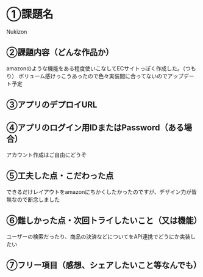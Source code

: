 # ①課題名
Nukizon

## ②課題内容（どんな作品か）
amazonのような機能をある程度使いこなしてECサイトっぽく作成した。（つもり）
ボリューム感けっこうあったので色々実装間に合ってないのでアップデート予定

## ③アプリのデプロイURL


## ④アプリのログイン用IDまたはPassword（ある場合）
アカウント作成はご自由にどうぞ


## ⑤工夫した点・こだわった点
できるだけレイアウトをamazonにちかくしたかったのですが、デザイン力が皆無なので断念しました



## ⑥難しかった点・次回トライしたいこと（又は機能）
ユーザーの検索だったり、商品の決済などについてをAPI連携でどうにか実装したい


## ⑦フリー項目（感想、シェアしたいこと等なんでも）
